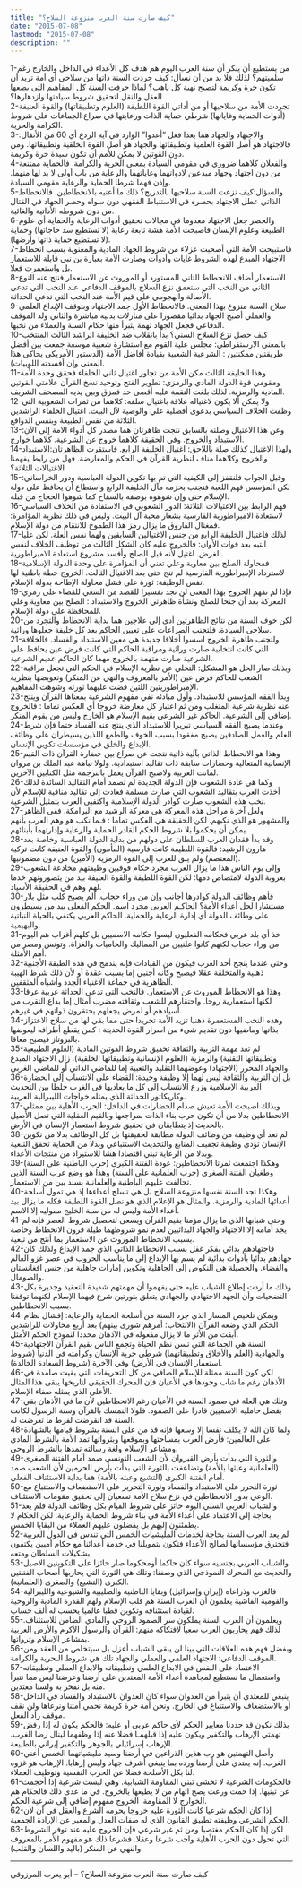 ```yaml
---
title: "كيف صارت سنة العرب منزوعة السلاح؟"
date: "2015-07-08"
lastmod: "2015-07-08"
description: ""
---
```

1-من يستطيع أن ينكر أن سنة العرب اليوم هم هدف كل الأعداء في الداخل والخارج رغم سلميتهم؟ لذلك فلا بد من أن نسأل: كيف جردت السنة ذاتها من سلاحي أي أمة تريد أن تكون حرة وكريمة لتصبح نهبة كل ناهب؟ لماذا حرفت السنة كل المفاهيم التي يضعها العقل والنقل لتحقيق شروط سيادتها وازدهارها؟  
2-تجردت الأمة من سلاحيها أو من أداتي القوة اللطيفة (العلوم وتطبيقاتها) والقوة العنيفة (أدوات الحماية وغاياتها) شرطي حماية الذات ورعايتها في صراع الجماعات على شروط الكرامة والحرية.  
3-والاجتهاد والجهاد هما بعدا فعل “أعدوا” الوارد في آية الردع أي 60 من الأنفال: فالاجتهاد هو أصل القوة العلمية وتطبيقاتها والجهاد هو أصل القوة الخلقية وتطبيقاتها. ومن دون القوتين لا يمكن للأمم أن تكون سيدة حرة وكريمة.  
4-والفعلان كلاهما ضروري في مقومي السيادة بمعنى الحرية والكرامة. فالحماية ممتنعة من دون اجتهاد وجهاد مبدعين لادواتهما وغاياتهما والرعاية من باب أولى لا بد لها منهما. وإذن فهما شرطا الحماية والرعاية مقومي السيادة.  
5-والسؤال:كيف نزعت السنة سلاحيها بالتدريج؟ ذلك ما أعنيه بالانحطاطين. فالانحطاط الذاتي عطل الاجتهاد بحصره في الاستنباط الفقهي دون سواه وحصر الجهاد في القتال من دون شروطه الأداتية والغائية.  
6-والحصر جعل الاجتهاد معدوما في مجالات تحقيق أدوات الرعاية والحماية أي علوم الطبيعة وعلوم الإنسان فاصبحت الأمة هشة تابعة رعاية (لا تستطيع سد حاجاتها) وحماية (لا تستطيع حماية ذاتها وأرضها).  
7-فاستبيحت الأمة التي أصحبت عزلاء من شروط الجهاد المادية والمعنوية بسبب انحطاط الاجتهاد المبدع لهذه الشروط غايات وأدوات وصارت الأمة بعبارة بن نبي قابلة للاستعمار بل واستعمرت فعلا.  
8-الاستعمار أضاف الانحطاط الثاني المستورد أو الموروث عن الاستعمار.فنتج عنه النوع الثاني من النخب التي ستعمق نزع السلاح بالموقف الدفاعي عند النخب التي تدعي الأصالة والهجومي على قيم الأمة عند النخب التي تدعي الحداثة.  
9-سلاح السنة منزوع بهذا المعنى. فالانحطاط الأول جمد الاجتهاد وبتوقف الإبداع العلمي والعملي أصبح الجهاد بدائيا مقصورا على منازلات بدنية مباشرة والثاني ولد الموقف الدفاعي فجعل الجهاد تهمة يتبرأ منها حكام السنة والعملاء من نخبها.  
10-كيف حصل نزع السلاح السني؟ بدأ بانقلاب ضد الخليفة الراشد الثالث المنتخب بالمعنى الارستقراطي: مجلس علية القوم مع استشارة شعبية موسعة جمعت بين أفضل طريقتين ممكنتين : الشرعية الشعبية بقيادة أفاضل الأمة (الدستور الأمريكي يحاكي هذا المعنى وإن أفسدته اللوبيات).  
11-وهذا الخليفة الثالث مكن الأمة من تجاوز اغتيال ثاني الخلفاء فحقق وحدة الأمة ومقومي قوة الدولة المادي والرمزي: تطوير الفتح وتوحيد نسخ القرآن علامتي القوتين المادية والرمزية. لذلك بلغت النقمة عليه أقصى حد فمزق وبين يديه المصحف الشريف.  
12-ولا يمكن ألا يكون لاغتياله علاقة باغتيال سلفه: كلاهما من ثمرات الشعوبية التي وظفت الخلاف السياسي بدعوى أفضلية علي والوصية لآل البيت. اغتيال الخلفاء الراشدين الثلاثة من نفس الطبيعة وبنفس الدوافع.  
13-وعن هذا الاغتيال وصلته بالسابق نتجت ظاهرتان هما مصدر كل أدواء الامة إلى الآن: الاستبداد والخروج. وفي الحقيقة كلاهما خروج عن الشرعية. كلاهما خوارج.  
14-ولهذا الاغتيال كذلك صلة باللاحق: اغتيال الخليفة الرابع. فاستقرت الظاهرتان:الاستبداد والخروج وكلاهما مناف لنظرية القرآن في الحكم والمعارضة. فهل من رابط يفهمنا الاغتيالات الثلاثة؟  
15-وقبل الجواب فلنقفز إلى الكيفية التي تم بها تكوين الدولة العباسية ودور الخراساني: لكن المؤسس فهم اللعبة فتجنب بحزمه مآل الخليفة الرابع واستطاع أن يحافظ على دولة الإسلام حتى وإن شوهوه بوصفه بالسفاح كما شوهوا الحجاج من قبله.  
16-فهم الرابط بين الاغتيالات الثلاثة: الدور الشعوبي في الاستفادة من الخلاف السياسي لاستعادة الامبراطورية الفارسية بشعار محبة آل البيت. وليس في ذلك نظرية المؤامرة: فمغتال الفاروق ما يزال رمز هذا الطموح للانتقام من دولة الإسلام.  
17-لذلك فاغتيال الخليفة الرابع من جنس الاغتيالين السابقين ولهما نفس العلة. لكن عليا انتبه بعد فوات الأوان: فالخروج عليه كان الشكل الثالث من توظيف الخلاف لنفس الغرض. اغتيل لأنه قبل الصلح وأفسد مشروع استعادة الامبراطورية.  
18-فمحاولة الصلح بين معاوية وعلي تعني أن المؤامرة على وحدة الدولة الإسلامية لاسترداد الإمبراطورية الفارسية لم تنج حتى بعد الاغتيال الثالث. الخروج خطة باطنية لها نفس الوظيفة: ثورة على فشل محاولة الإطاحة بدولة الإسلام.  
19-فإذا لم نفهم الخروج بهذا المعنى لن نجد تفسيرا للقصد من السعي للقضاء على رمزي المعركة بعد أن جنحا للصلح ونشأة ظاهرتي الخروج والاستبداد : الصلح بين معاوية وعلي للمحافظة على دولة الإسلام.  
20-لكن خوف السنة من نتائج الظاهرتين أدى إلى علاجين هما بداية الانحطاط والتجرد من سلاحي السيادة. فلتجنب الصراعات على تعيين الحاكم بعد كل خليفة جعلوها وراثية.  
21-ولتجنب ظاهرة الخروج اسسوا أخلاقا جديدة هي معين الاستبداد والفساد. فالخلافة التي كانت انتخابية صارت وراثية ومراقبة الحاكم التي كانت فرض عين يحافظ على الشرعية صارت متهمة بالخروج مهما كان الحاكم عديم الشرعية.  
22-وبذلك صار الحل هو المشكل: التخلي عن نظرية الإسلام في الحكم التي تجعل مراقبة الشعب للحاكم فرض عين (الأمر بالمعروف والنهي عن المنكر) وتعويضها بنظرية الإمبراطوريتين اللتين قضت عليهما ثورته وشوهت المفاهيم.  
23-وبدأ الفقه المؤسس للاستبداد. وأول مبادئه نفي مفهوم الشرعية بمعناها القرآن وينتج عنه نظرية شرعية المتغلب ومن ثم اعتبار كل معارضة خروجا أي العكس تماما : فالخروج إضافي إلى الشرعية. الحاكم غير الشرعي بقيم الإسلام هو الخارج وليس من يقوم المنكر.  
24-وعندما يصبح الفقه السياسي تبريرا للاستبداد الذي ينتج عنه الفساد حتما فإن شرط العلم والعمل الصادقين يصبح مفقودا بسبب الخوف والطمع اللذين يسيطران على وظائف الإبداع والخلق في مؤسسات تكوين الإنسان.  
25-وهذا هو الانحطاط الذاتي بآلية ذاتية نتجت عن صراع بين حضارة القرآن ذات القيم الإنسانية المتعالية وحضارات سابقة ذات تقاليد استبدادية. ولولا نباهة عبد الملك بن مروان لماتت العربية ولاصبح القرآن يعمل بالترجمة مثل الكتابين الآخرين.  
26-وكما هي عادة الشعوب فإن الدولة الجديدة لم تصمد أمام التقاليد السائدة لذلك أخذت العرب بتقاليد الشعوب التي صارت مسلمة فعادت إلى تقاليد منافية للإسلام لأن نخب هذه الشعوب صارت كوادر الدولة الإسلامية واكتفيى العرب بتمثيل الشرعية.  
27-ولعل آخرة مراحل هذه المعركة هي معركة الرشيد مع البرامكة. ففي الظاهر والمشهور هو الذي نكبهم. لكن الحقيقة هي العكس تماما : فـما نكب هو وهم العرب بأنهم يمكن أن يحكموا بلا شروط الحكم القادر الحماية والرعاية وإدارتهما بأبنائهم.  
28-وقد بدأ فقدان العرب للسلطان على دولهم من بداية الدولة العباسية وخاصة بعد هارون الرشيد: فالقوة اللطيفة كانت فارسية (المأمون) والقوة العنيفة كانت تركية (المعتصم) ولم يبق للعرب إلى القوة الرمزية (الأمين) من دون مضمونيها.  
29-وإلى يوم الناس هذا ما يزال العرب مجرد حكام فوقيين وظيفتهم مخادعة الشعوب بعروبة الدولة لامتصاص دمها: لكن القوة اللطيفة والقوة العنيفة بيد من يتصورونهم خدما لهم وهم في الحقيقة الأسياد.  
30-فأهم وظائف الدولة كوادرها أجانب وإن من وراء حجاب. ألم يصبح كلب مثل بلار مستشارا لجل أعداء الأمة؟ الحاكـم العربي مجرد اسم. الحكم الفعلي بيد من يسيطرون على وظائف الدولة أي إدارة الرعاية والحماية. الحاكم العربي يكتفي بالحياة النباتية والبهيمية.  
31-خذ أي بلد عربي فحكامه الفعليون ليسوا حكامه الاسميين بل كلهم أغراب هم اليوم من وراء حجاب لكنهم كانوا علنيين من المماليك والحاميات والغزاة. وتونس ومصر من أهم الأمثلة.  
32-وحتى عندما ينجح أحد العرب فيكون من القيادات فإنه يندمج في هذه الطبقة الأجنبية ذهنية والمتخلقة عقلا فيصبح وكأنه أجنبي إما بسبب عقدة أو لأن ذلك شرط الهيبة الظاهرية في جماعة الأغنياء الجدد وأشباه المثقفين.  
33-وهذا هو الانحطاط الموروث عن الاستعمار. فالنخب التي تدعي الحداثة عربية عرقا لكنها استعمارية روحا. واحتقارهم للشعب وثقافته مضرب أمثال إما بداع التقرب من أسيادهم أو لمرض يجعلهم يحتقرون ذواتهم في غيرهم.  
34-وهذه النخب المستعمرة ذهنيا تزيد الأمة تجريدا حتى مما بقي لها من سلاح الاعتزاز بذاتها وماضيها دون تقديم شيء من اسرار القوة الحديثة : كمن يقطع أطرافه ليعوضها بالبروتاز فيصبح معاقا.  
35-لم تعد مهمة التربية والثقافة تحقيق شروط القوتين المادية (العلوم الطبيعية وتطبيقاتها التقنية) والرمزية (العلوم الإنسانية وتطبيقاتها الخلقية). زال الاجتهاد المبدع والجهاد المحرر (الاجتهاد) وعوضهما التقليد والتعبية إما للماضي الذاتي أو للماضي الغربي.  
36-بل إن التربية والثقافة ليس لهما إلا وظيفة وحيدة: القضاء على الانتساب إلى الحضارة العربية الإسلامية وزرع الانتساب إلى كل ما يعاديها في الغرب خلطا بين التحديث وكاريكاتور الحداثة الذي يمثله خواجات الليبرالية العربية.  
37-وبذلك اصبحت الأمة تعيش صدام الحضارات في الداخل: الحرب الأهلية بين ممثلي الانحطاطين بدلا من أن تكون حرب بناء الذات بمراجعها وبالقيم العقلية التي تصل الأصيل بالحديث إذ يتطابقان في تحقيق شروط استعمار الإنسان في الأرض.  
38-لم تعد أي وظيفة من وظائف الدولة مطابقة لحقيقتها بل كل الوظائف بدلا من تكوين الإنسان تؤدي وظيفة تجفيف المنابع والتحديث الاستتباعي وبدلا من الحماية تحقق التبعية وبدلا من الرعاية تبني اقتصادا هشا للاستيراد من منتجات الأعداء.  
39-وهكذا اجتمعت ثمرتا الانحطاطين: عودة الفتنة الكبرى (حرب الباطنية على السنة) وطغيان الفتنة الصغرى (حرب العلمانية على السنة) وهذا هو وضع عرب السنة الذين تحالفت عليهم الباطنية والعلمانية بسند بين من الاستعمار.  
40-وهكذا تجد السنة نفسها منزوعة السلاح بل هي تسلح أعداءها إذ هي تمول أسلحة أعدائها المادية والرمزية. والمثال هو الإعلام الذي هو نصل القوة اللطيفة فكله ما يزال بيد أعداء الأمة وليس له من سنة الخليج مموليه إلا الاسم.  
41-وحتى شبابها الذي ما يزال مؤمنا بقيم القرآن ويسعى لتحصيل شروط العصر فإنه لم يجد أمامه إلا الاجتهاد والجهاد البدائيين لعدم نمو شروطهما طيلة قرون الانحطاط وخاصة بسبب الانحطاط الموروث عن الاستعمار بما أنتج من تبعية.  
42-فاجتهادهم بدائي بفكر غفل بسبب الانحطاط الذاتي الذي جمد الإبداع ولذلك كان جهادهم بدائيا بأدوات بدائية لم يسم بها الإبداع إلى ما يناسب الحروب في عصر غزو العالم والفضاء. والحصيلة هي النكوص إلى الجاهلية وتكوين إمارات جاهلية من جنس افغانستان والصومال.  
43-وذلك ما أردت إطلاع الشباب عليه حتى يفهموا أن مهمتهم شديدة التعقيد وجديرة بكل التضحيات وأن الجهد الاجتهادي والجهادي يتعلق بثورتين شرع فيهما الإسلام لكنهما توقفتا بسبب الانحطاطين.  
44-ويمكن تلخيص المسار الذي جرد السنة من أسلحة الحماية والرعاية: إفشال نظام الحكم الذي وضعه القرآن (الانتخاب: أمرهم شورى بينهم) بعد أربع محاولات للراشدين أبقت من الأثر ما لا يزال مفعوله في الآذهان محددا لنموذج الحكم الأمثل.  
45-السنة هي الجماعة التي تسن نظم الحياة وتجمع الناس بقيم القرآن الاجتهادية والجهادية (العلم والأخلاق وتطبيقاتهما) شرطي حرية الإنسان وكرامته في الدنيا (شروط استعمار الإنسان في الأرض) وفي الآخرة (شروط السعادة الخالدة).  
46-لكن كون السنة ممثلة للإسلام الصافي من كل التحريفات التي بقيت صامدة في الأذهان رغم ما شاب وجودها في الأعيان فإن المحرك الحقيقي لتاريخها يبقى هذا المثال الأعلى الذي يمثله صفاء الإسلام.  
47-وتلك هي العلة في صمود السنة في الأعيان رغم الانحطاطين لأن ما في الأذهان بقي بفضل حامليه الاسميين قادرا على الصمود. فلولا التمسك بالقرآن وسنة الرسول لكانت السنة قد انقرضت لفرط ما تعرضت له.  
48-ولما كان الله لا يكلف نفسا إلا وسعها فإنه قد من على السنة بشروط قيامها بالشهادة على العالمين: فأرض العرب بمساحتها وبموقعها وبثرواتها تمد الأمة بالشرط المادي ومشاعر الإسلام ولغة رسالته تمدها بالشرط الروحي.  
49-والثورة التي بدأت بأرض القيروان لأن الشعب التونسي صمد أمام الفتنة الصغرى (العلمانية وعبثها بالأمة) وتضاعفت بالثورة التي بدأت بأرض الحرمين لأن الشعب صمد أمام الفتنة الكبرى (التشيع وعبثه بالأمة) هما بداية الاستئناف الفعلي.  
50-ثورة التحرر على الاستبداد والفساد وثورة التحرير على الاستضعاف والاستتباع مع الوعي بدور الانحطاطين في نزع سلاح الأمة تسعيان إلى تحقيق مقومات الاستئناف.  
51-والشباب العربي السني اليوم حائز على شروط القيام بكل وظائف الدولة فلم يعد بحاجة إلى الاعتماد على أعداء الأمة في بناء شروط الحماية والرعاية. لكن الحكام لا يطمئنون إليهم بل يفضلون عليهم العملاء من البقايا الخمس.  
52-لم يعد العرب السنة بحاجة لخدمات المليشيات الخمس التي تندس في الدول العربية فتخترق مؤسساتها لصالح الأعداء فتكون بتمويلنا في خدمة أعدائنا مع حكام أميين يكتفون بشكيلات السلطان ومتعه.  
53-والشباب العربي بجنسيه سواء كان حاكما أومحكوما صار حائزا على التكوينين الاصيل والحديث مع المحرك النموذجي الذي وصفنا: وتلك هي الثورة التي يحاربها أصحاب الفتنتين الكبرى (التشيع) والصغرى (العلمانية).  
54-فالغرب وذراعاه (إيران وإسرائيل) وبقايا الباطنية والصليبية والشيوعية والليبرالية والقومية الفاشية يعلمون أن العرب السنة هم قلب الإسلام ولهم القدرة المادية والروحية لقيادة استئنافه وتكوين قطبا عالميا يحسب له ألف حساب.  
55-ويعلمون أن العرب السنة يملكون سر الصمود الروحي والمادي الضامن للاستئناف. لذلك فهم يحاربون العرب سعيا لافتكاكه منهم: القرآن والرسول الأكرم والأرض العربية بمشاعر الإسلام وثرواتها.  
56-وبفضل فهم هذه العلاقات التي بينا لن يبقى الشباب أعزل بل سيتخلص من العقد ومن الموقف الدفاعي: الاجتهاد العلمي والعملي والجهاد تلك هي شروط الـحرية والكرامة.  
57-الاعتماد على النفس في الابداع العلمي وتطبيقاته والابداع العملي وتطبيقاته واستعمال ما نستطيع لمجاهدة أعداء الأمة المعتدين على أرضنا وعرضنا ليس مما نتبرأ منه بل نفخر به ولسنا معتدين.  
58-ينبغي للمعتدي أن يتبرأ من العدوان سواء كان العدوان بالاستبداد والفساد في الداخل أو بالاستضعاف والاستتباع في الخارج. ونحن أمة حرة كريمة نحمي أمتنا ونرعاها ولن نقف موقف راد الفعل.  
59-بذلك نكون قد حددنا معايير الحكم لأي حاكم عربي أو عليه: فالحكم يكون له إذا رفض تهمتي الإرهاب والتكفير ويكون عليه إذا قبلهمـا فضلا عنه إذا وظفهما لينال رضا الغرب. الإرهاب إسرائيلي بالجوهر والتكفير إيراني بالطبيعة.  
60-وأصل التهمتين هو رب هذين الذراعين في أرضنا وسيد مليشياتهما الخمس أعني الغرب. إنه يعتدي على أرضنا ورده بما ينبغي أشرف جهاد وليس إرهابا. الإرهاب هو غزوه لنا بكل الأسلحة فضلا عن الحرب النفسية وتوظيف العملاء.  
61-فالحكومات الشرعية لا تخشى تبني المقاومة الشبابية. وهي ليست شرعية إذا أحجمت عن تبنيها. إذا حمت ورعت يصح اتهام من لا يطيعها بالخروج. في ما عدى ذلك فالحكام هم الخوارج لا المقاومة. الخروج مفهوم إضافي إلى شرعية الحكم.  
62-إذا كان الحكم شرعيا كانت الثورة عليه خروجا يحرمه الشرع والعقل في آن لأن الحكم الشرعي وظيفته تطبيق القانون الذي له صفات العدل والمعبر عن الإرادة الجمعية.  
63-لكن إذا كان الحكم مغتصبا ومن ثم غير شرعي فإن الخروج عليه عند توفر الشروط التي تحول دون الحرب الأهلية واجب شرعا وعقلا. فشرعا ذلك هو مفهوم الأمر بالمعروف والنهي عن المنكر (باليد واللسان والقلب).

---

كيف صارت سنة العرب منزوعة السلاح؟ – أبو يعرب المرزوقي

###